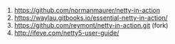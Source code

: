 1.  https://github.com/normanmaurer/netty-in-action
2.  https://waylau.gitbooks.io/essential-netty-in-action/
3.  https://github.com/reymont/netty-in-action.git (fork)
4.  http://ifeve.com/netty5-user-guide/